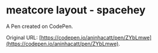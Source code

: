 # meatcore layout - spacehey

A Pen created on CodePen.

Original URL: [https://codepen.io/aninhacatt/pen/ZYbLmwe](https://codepen.io/aninhacatt/pen/ZYbLmwe).

